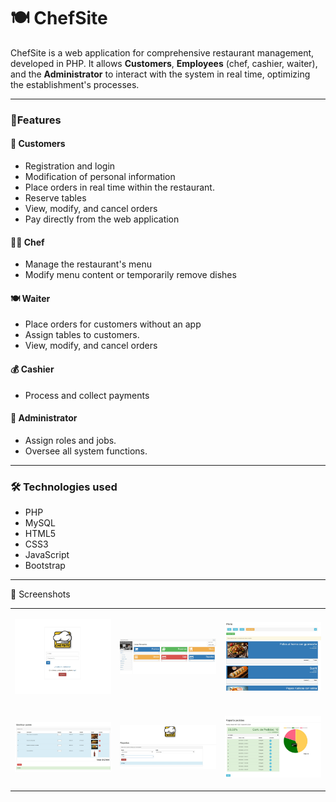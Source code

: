 # 🍽️ ChefSite

ChefSite is a web application for comprehensive restaurant management, developed in PHP.
It allows **Customers**, **Employees** (chef, cashier, waiter), and the **Administrator** to interact with the system in real time, optimizing the establishment's processes.

---

### 🌟Features

#### 👥 **Customers**
- Registration and login
- Modification of personal information
- Place orders in real time within the restaurant.
- Reserve tables
- View, modify, and cancel orders
- Pay directly from the web application

#### 👨‍🍳 **Chef**
- Manage the restaurant's menu
- Modify menu content or temporarily remove dishes

#### 🍽️ **Waiter**
- Place orders for customers without an app
- Assign tables to customers.
- View, modify, and cancel orders

#### 💰 **Cashier**
- Process and collect payments

#### 🏢 **Administrator**
- Assign roles and jobs.
- Oversee all system functions.

---

### 🛠 Technologies used

- PHP
- MySQL
- HTML5
- CSS3
- JavaScript
- Bootstrap

---

📸 Screenshots
<table>
<tr>
  <td>
    
  ![Home](screenshots/chefsite_login.jpg)
    
  </td>
  <td>
    
  ![Dashboard](screenshots/chefsite_dashboard.jpg)
  
  </td>
  <td>

  ![Menu](screenshots/chefsite_panel_menu.jpg)  
    
  </td>
</tr> 
<tr>
  <td>
    
  ![Modify order](screenshots/chefsite_modify_order.jpg)
    
  </td>
  <td>
    
  ![Report](screenshots/chefsite_report.jpg)
  
  </td>
  <td>
    
  ![Orders report](screenshots/chefsite_delivered_orders_report.jpg)
  
  </td>
</tr> 
</table>
